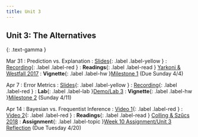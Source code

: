 ```yaml
---
title: Unit 3
---
```


## Unit 3: The Alternatives
{: .text-gamma }


Mar 31
: Prediction vs. Explanation
  : [Slides](https://docs.google.com/presentation/d/1UuSNghdqwMmE50ESe74h2q_Js5qJU-0i3BOWrhhhMbo/edit?usp=sharing){: .label .label-yellow }
  : [Recording](https://www.youtube.com/watch?v=LKaYtp5a0_c){: .label .label-red }
: **Readings**{: .label .label-read }
[Yarkoni & Westfall 2017](https://journals.sagepub.com/doi/pdf/10.1177/1745691617693393)
: **Vignette**{: .label .label-hw }[Milestone 1](https://bcourses.berkeley.edu/courses/1502254/assignments/8260074?module_item_id=16167155) (Due Sunday 4/4)


Apr 7
: Error Metrics
  : [Slides](https://docs.google.com/presentation/d/14SbMZA1QgK0AAyYvTjMZAMtxCFMTUw1OlYnF4LUjvlg/edit?usp=sharing){: .label .label-yellow }
  : [Recording](https://www.youtube.com/watch?v=XEH8xq-1pOA){: .label .label-red }
: **Lab**{: .label .label-lab }[Demo/Lab 3](https://datahub.berkeley.edu/hub/user-redirect/git-pull?repo=https%3A%2F%2Fgithub.com%2Fyuyang-zhong%2Fpsych198-files&urlpath=tree%2Fpsych198-files%2Flab3%2Flab3.ipynb&branch=master)
: **Vignette**{: .label .label-hw }[Milestone 2](https://bcourses.berkeley.edu/courses/1502254/assignments/8260075) (Sunday 4/11)


Apr 14
: Bayesian vs. Frequentist Inference
  : [Video 1](https://www.youtube.com/watch?v=51bLRF02b4w){: .label .label-red }
  : [Video 2](https://www.youtube.com/watch?v=1pk2rgvy6hw){: .label .label-red }
: **Readings**{: .label .label-read }
[Colling & Szűcs 2018](https://www.repository.cam.ac.uk/bitstream/handle/1810/288136/Colling-Sz%c5%b1cs2018_Article_StatisticalInferenceAndTheRepl.pdf?sequence=3&isAllowed=y)
: **Assignment**{: .label .label-topic }[Week 10 Assignment/Unit 3 Reflection](https://bcourses.berkeley.edu/courses/1502254/assignments/8264875?module_item_id=16174987) (Due Tuesday 4/20)